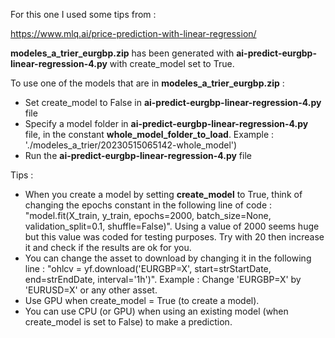 
For this one I used some tips from :

https://www.mlq.ai/price-prediction-with-linear-regression/

**modeles_a_trier_eurgbp.zip** has been generated with **ai-predict-eurgbp-linear-regression-4.py** with create_model set to True.

To use one of the models that are in **modeles_a_trier_eurgbp.zip** :

- Set create_model to False in **ai-predict-eurgbp-linear-regression-4.py** file
- Specify a model folder in **ai-predict-eurgbp-linear-regression-4.py** file, in the constant **whole_model_folder_to_load**. Example : './modeles_a_trier/20230515065142-whole_model')
- Run the **ai-predict-eurgbp-linear-regression-4.py** file

Tips :
- When you create a model by setting **create_model** to True, think of changing the epochs constant in the following line of code : "model.fit(X_train, y_train, epochs=2000, batch_size=None, validation_split=0.1, shuffle=False)". Using a value of 2000 seems huge but this value was coded for testing purposes. Try with 20 then increase it and check if the results are ok for you.
- You can change the asset to download by changing it in the following line : "ohlcv = yf.download('EURGBP=X', start=strStartDate, end=strEndDate, interval='1h')". Example : Change 'EURGBP=X' by 'EURUSD=X' or any other asset.
- Use GPU when create_model = True (to create a model).
- You can use CPU (or GPU) when using an existing model (when create_model is set to False) to make a prediction.
